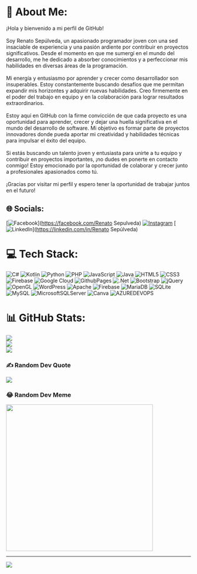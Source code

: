 # 💫 About Me:
¡Hola y bienvenido a mi perfil de GitHub!<br><br>Soy Renato Sepúlveda, un apasionado programador joven con una sed insaciable de experiencia y una pasión ardiente por contribuir en proyectos significativos. Desde el momento en que me sumergí en el mundo del desarrollo, me he dedicado a absorber conocimientos y a perfeccionar mis habilidades en diversas áreas de la programación.<br><br>Mi energía y entusiasmo por aprender y crecer como desarrollador son insuperables. Estoy constantemente buscando desafíos que me permitan expandir mis horizontes y adquirir nuevas habilidades. Creo firmemente en el poder del trabajo en equipo y en la colaboración para lograr resultados extraordinarios.<br><br>Estoy aquí en GitHub con la firme convicción de que cada proyecto es una oportunidad para aprender, crecer y dejar una huella significativa en el mundo del desarrollo de software. Mi objetivo es formar parte de proyectos innovadores donde pueda aportar mi creatividad y habilidades técnicas para impulsar el éxito del equipo.<br><br>Si estás buscando un talento joven y entusiasta para unirte a tu equipo y contribuir en proyectos importantes, ¡no dudes en ponerte en contacto conmigo! Estoy emocionado por la oportunidad de colaborar y crecer junto a profesionales apasionados como tú.<br><br>¡Gracias por visitar mi perfil y espero tener la oportunidad de trabajar juntos en el futuro!


## 🌐 Socials:
[![Facebook](https://img.shields.io/badge/Facebook-%231877F2.svg?logo=Facebook&logoColor=white)](https://facebook.com/Renato Sepulveda) [![Instagram](https://img.shields.io/badge/Instagram-%23E4405F.svg?logo=Instagram&logoColor=white)](https://instagram.com/_ren4t0) [![LinkedIn](https://img.shields.io/badge/LinkedIn-%230077B5.svg?logo=linkedin&logoColor=white)](https://linkedin.com/in/Renato Sepúlveda) 

# 💻 Tech Stack:
![C#](https://img.shields.io/badge/c%23-%23239120.svg?style=for-the-badge&logo=csharp&logoColor=white) ![Kotlin](https://img.shields.io/badge/kotlin-%237F52FF.svg?style=for-the-badge&logo=kotlin&logoColor=white) ![Python](https://img.shields.io/badge/python-3670A0?style=for-the-badge&logo=python&logoColor=ffdd54) ![PHP](https://img.shields.io/badge/php-%23777BB4.svg?style=for-the-badge&logo=php&logoColor=white) ![JavaScript](https://img.shields.io/badge/javascript-%23323330.svg?style=for-the-badge&logo=javascript&logoColor=%23F7DF1E) ![Java](https://img.shields.io/badge/java-%23ED8B00.svg?style=for-the-badge&logo=openjdk&logoColor=white) ![HTML5](https://img.shields.io/badge/html5-%23E34F26.svg?style=for-the-badge&logo=html5&logoColor=white) ![CSS3](https://img.shields.io/badge/css3-%231572B6.svg?style=for-the-badge&logo=css3&logoColor=white) ![Firebase](https://img.shields.io/badge/firebase-%23039BE5.svg?style=for-the-badge&logo=firebase) ![Google Cloud](https://img.shields.io/badge/GoogleCloud-%234285F4.svg?style=for-the-badge&logo=google-cloud&logoColor=white) ![GithubPages](https://img.shields.io/badge/github%20pages-121013?style=for-the-badge&logo=github&logoColor=white) ![.Net](https://img.shields.io/badge/.NET-5C2D91?style=for-the-badge&logo=.net&logoColor=white) ![Bootstrap](https://img.shields.io/badge/bootstrap-%238511FA.svg?style=for-the-badge&logo=bootstrap&logoColor=white) ![jQuery](https://img.shields.io/badge/jquery-%230769AD.svg?style=for-the-badge&logo=jquery&logoColor=white) ![OpenGL](https://img.shields.io/badge/OpenGL-%23FFFFFF.svg?style=for-the-badge&logo=opengl) ![WordPress](https://img.shields.io/badge/WordPress-%23117AC9.svg?style=for-the-badge&logo=WordPress&logoColor=white) ![Apache](https://img.shields.io/badge/apache-%23D42029.svg?style=for-the-badge&logo=apache&logoColor=white) ![Firebase](https://img.shields.io/badge/Firebase-039BE5?style=for-the-badge&logo=Firebase&logoColor=white) ![MariaDB](https://img.shields.io/badge/MariaDB-003545?style=for-the-badge&logo=mariadb&logoColor=white) ![SQLite](https://img.shields.io/badge/sqlite-%2307405e.svg?style=for-the-badge&logo=sqlite&logoColor=white) ![MySQL](https://img.shields.io/badge/mysql-%2300000f.svg?style=for-the-badge&logo=mysql&logoColor=white) ![MicrosoftSQLServer](https://img.shields.io/badge/Microsoft%20SQL%20Server-CC2927?style=for-the-badge&logo=microsoft%20sql%20server&logoColor=white) ![Canva](https://img.shields.io/badge/Canva-%2300C4CC.svg?style=for-the-badge&logo=Canva&logoColor=white) ![AZUREDEVOPS](https://img.shields.io/badge/azuredevops-0078D7.svg?style=for-the-badge&logo=azuredevops&logoColor=white&color=%230078D7)
# 📊 GitHub Stats:
![](https://github-readme-stats.vercel.app/api?username=kinkill8&theme=blueberry&hide_border=false&include_all_commits=false&count_private=false)<br/>
![](https://github-readme-streak-stats.herokuapp.com/?user=kinkill8&theme=blueberry&hide_border=false)<br/>
![](https://github-readme-stats.vercel.app/api/top-langs/?username=kinkill8&theme=blueberry&hide_border=false&include_all_commits=false&count_private=false&layout=compact)

### ✍️ Random Dev Quote
![](https://quotes-github-readme.vercel.app/api?type=horizontal&theme=radical)

### 😂 Random Dev Meme
<img src='https://randommeme-five.vercel.app/' style="height: 400px;"/>

---
[![](https://visitcount.itsvg.in/api?id=kinkill8&icon=0&color=0)](https://visitcount.itsvg.in)

<!-- Proudly created with GPRM ( https://gprm.itsvg.in ) -->
